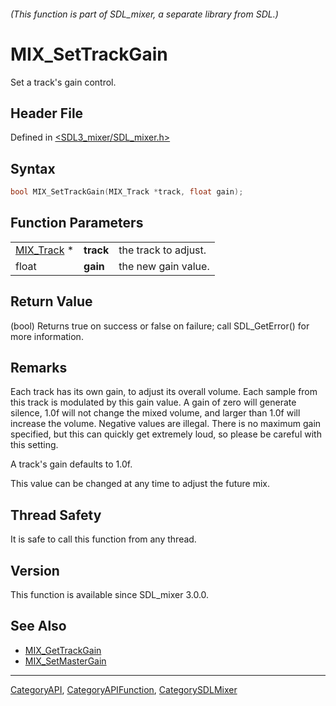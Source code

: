 ###### (This function is part of SDL_mixer, a separate library from SDL.)
# MIX_SetTrackGain

Set a track's gain control.

## Header File

Defined in [<SDL3_mixer/SDL_mixer.h>](https://github.com/libsdl-org/SDL_mixer/blob/main/include/SDL3_mixer/SDL_mixer.h)

## Syntax

```c
bool MIX_SetTrackGain(MIX_Track *track, float gain);
```

## Function Parameters

|                          |           |                      |
| ------------------------ | --------- | -------------------- |
| [MIX_Track](MIX_Track) * | **track** | the track to adjust. |
| float                    | **gain**  | the new gain value.  |

## Return Value

(bool) Returns true on success or false on failure; call SDL_GetError() for
more information.

## Remarks

Each track has its own gain, to adjust its overall volume. Each sample from
this track is modulated by this gain value. A gain of zero will generate
silence, 1.0f will not change the mixed volume, and larger than 1.0f will
increase the volume. Negative values are illegal. There is no maximum gain
specified, but this can quickly get extremely loud, so please be careful
with this setting.

A track's gain defaults to 1.0f.

This value can be changed at any time to adjust the future mix.

## Thread Safety

It is safe to call this function from any thread.

## Version

This function is available since SDL_mixer 3.0.0.

## See Also

- [MIX_GetTrackGain](MIX_GetTrackGain)
- [MIX_SetMasterGain](MIX_SetMasterGain)

----
[CategoryAPI](CategoryAPI), [CategoryAPIFunction](CategoryAPIFunction), [CategorySDLMixer](CategorySDLMixer)

